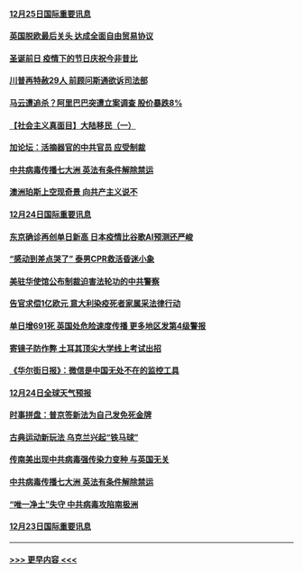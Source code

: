 #### [12月25日国际重要讯息](../pages/prog202/a103017766.md?t=12252151) 
#### [英国脱欧最后关头 达成全面自由贸易协议](../pages/prog202/a103017485.md?t=12252151) 
#### [圣诞前日 疫情下的节日庆祝今非昔比](../pages/prog202/a103017469.md?t=12252151) 
#### [川普再特赦29人 前顾问斯通欲诉司法部](../pages/prog202/a103017441.md?t=12252151) 
#### [马云遭追杀？阿里巴巴突遭立案调查 股价暴跌8%](../pages/prog202/a103017312.md?t=12252151) 
#### [【社会主义真面目】大陆移民（一）](../pages/prog202/a103017275.md?t=12252151) 
#### [加论坛：活摘器官的中共官员 应受制裁](../pages/prog202/a103017251.md?t=12252151) 
#### [中共病毒传播七大洲 英法有条件解除禁运](../pages/prog202/a103017241.md?t=12252151) 
#### [澳洲珀斯上空现奇景 向共产主义说不](../pages/prog202/a103017129.md?t=12252151) 
#### [12月24日国际重要讯息](../pages/prog202/a103017112.md?t=12252151) 
#### [东京确诊再创单日新高 日本疫情比谷歌AI预测还严峻](../pages/prog202/a103017084.md?t=12252151) 
#### [“感动到差点哭了” 泰男CPR救活昏迷小象](../pages/prog202/a103017059.md?t=12252151) 
#### [美驻华使馆公布制裁迫害法轮功的中共警察](../pages/prog202/a103017058.md?t=12252151) 
#### [告官求偿1亿欧元 意大利染疫死者家属采法律行动](../pages/prog202/a103016975.md?t=12252151) 
#### [单日增691死 英国处危险速度传播 更多地区发第4级警报](../pages/prog202/a103016868.md?t=12252151) 
#### [寄镜子防作弊  土耳其顶尖大学线上考试出招](../pages/prog202/a103016844.md?t=12252151) 
#### [《华尔街日报》：微信是中国无处不在的监控工具](../pages/prog202/a103016770.md?t=12252151) 
#### [12月24日全球天气预报](../pages/prog202/a103016717.md?t=12252151) 
#### [时事拼盘：普京签新法为自己发免死金牌](../pages/prog202/a103016718.md?t=12252151) 
#### [古典运动新玩法 乌克兰兴起“铁马球”](../pages/prog202/a103016706.md?t=12252151) 
#### [传南美出现中共病毒强传染力变种 与英国无关](../pages/prog202/a103016518.md?t=12252151) 
#### [中共病毒传播七大洲 英法有条件解除禁运](../pages/prog202/a103016597.md?t=12252151) 
#### [“唯一净土”失守 中共病毒攻陷南极洲](../pages/prog202/a103016433.md?t=12252151) 
#### [12月23日国际重要讯息](../pages/prog202/a103016434.md?t=12252151) 

----
#### [ >>> 更早内容 <<< ](../indexes/prog202-earlier.md)
